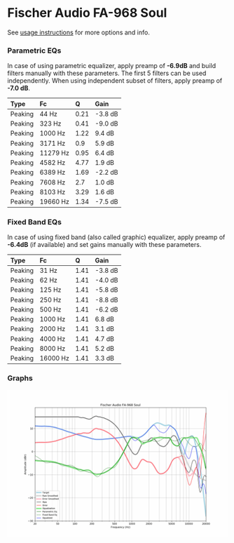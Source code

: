 # Fischer Audio FA-968 Soul
See [usage instructions](https://github.com/jaakkopasanen/AutoEq#usage) for more options and info.

### Parametric EQs
In case of using parametric equalizer, apply preamp of **-6.9dB** and build filters manually
with these parameters. The first 5 filters can be used independently.
When using independent subset of filters, apply preamp of **-7.0 dB**.

| Type    | Fc       |    Q | Gain    |
|:--------|:---------|:-----|:--------|
| Peaking | 44 Hz    | 0.21 | -3.8 dB |
| Peaking | 323 Hz   | 0.41 | -9.0 dB |
| Peaking | 1000 Hz  | 1.22 | 9.4 dB  |
| Peaking | 3171 Hz  | 0.9  | 5.9 dB  |
| Peaking | 11279 Hz | 0.95 | 6.4 dB  |
| Peaking | 4582 Hz  | 4.77 | 1.9 dB  |
| Peaking | 6389 Hz  | 1.69 | -2.2 dB |
| Peaking | 7608 Hz  | 2.7  | 1.0 dB  |
| Peaking | 8103 Hz  | 3.29 | 1.6 dB  |
| Peaking | 19660 Hz | 1.34 | -7.5 dB |

### Fixed Band EQs
In case of using fixed band (also called graphic) equalizer, apply preamp of **-6.4dB**
(if available) and set gains manually with these parameters.

| Type    | Fc       |    Q | Gain    |
|:--------|:---------|:-----|:--------|
| Peaking | 31 Hz    | 1.41 | -3.8 dB |
| Peaking | 62 Hz    | 1.41 | -4.0 dB |
| Peaking | 125 Hz   | 1.41 | -5.8 dB |
| Peaking | 250 Hz   | 1.41 | -8.8 dB |
| Peaking | 500 Hz   | 1.41 | -6.2 dB |
| Peaking | 1000 Hz  | 1.41 | 6.8 dB  |
| Peaking | 2000 Hz  | 1.41 | 3.1 dB  |
| Peaking | 4000 Hz  | 1.41 | 4.7 dB  |
| Peaking | 8000 Hz  | 1.41 | 5.2 dB  |
| Peaking | 16000 Hz | 1.41 | 3.3 dB  |

### Graphs
![](./Fischer%20Audio%20FA-968%20Soul.png)